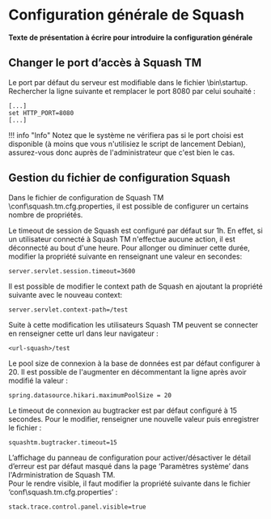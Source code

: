 # Configuration générale de Squash

**Texte de présentation à écrire pour introduire la configuration générale**

## Changer le port d’accès à Squash TM

Le port par défaut du serveur est modifiable dans le fichier \bin\startup. Rechercher la ligne suivante et remplacer le port 8080 par celui souhaité :

    [...]
    set HTTP_PORT=8080 
    [...]

!!! info "Info"
    Notez que le système ne vérifiera pas si le port choisi est disponible (à moins que vous n'utilisiez le script de lancement Debian), assurez-vous donc auprès de l'administrateur que c'est bien le cas.

## Gestion du fichier de configuration Squash 

Dans le fichier de configuration de Squash TM \conf\squash.tm.cfg.properties, il est possible de configurer un certains nombre de propriétés.

Le timeout de session de Squash est configuré par défaut sur 1h. En effet, si un utilisateur connecté à Squash TM n'effectue aucune action, il est déconnecté au bout d'une heure. Pour allonger ou diminuer cette durée, modifier la propriété suivante en renseignant une valeur en secondes:

    server.servlet.session.timeout=3600


Il est possible de modifier le context path de Squash en ajoutant la propriété suivante avec le nouveau context:

    server.servlet.context-path=/test

Suite à cette modification les utilisateurs Squash TM peuvent se connecter en renseigner cette url dans leur navigateur : 

    <url-squash>/test


Le pool size de connexion à la base de données est par défaut configurer à 20. Il est possible de l'augmenter en décommentant la ligne après avoir modifié la valeur :

    spring.datasource.hikari.maximumPoolSize = 20


Le timeout de connexion au bugtracker est par défaut configuré à 15 secondes. Pour le modifier, renseigner une nouvelle valeur puis enregistrer le fichier : 

    squashtm.bugtracker.timeout=15

L’affichage du panneau de configuration pour activer/désactiver le détail d’erreur est par défaut masqué dans la page ‘Paramètres système’ dans l'Adrministration de Squash TM. 
<br/>Pour le rendre visible, il faut modifier la propriété suivante dans le fichier ‘conf\squash.tm.cfg.properties’ :
    
    stack.trace.control.panel.visible=true
    
